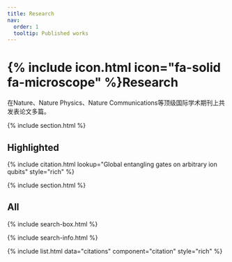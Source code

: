 ```yaml
---
title: Research
nav:
  order: 1
  tooltip: Published works
---
```


# {% include icon.html icon="fa-solid fa-microscope" %}Research

在Nature、Nature Physics、Nature Communications等顶级国际学术期刊上共发表论文多篇。

{% include section.html %}

## Highlighted

{% include citation.html lookup="Global entangling gates on arbitrary ion qubits" style="rich" %}

{% include section.html %}

## All

{% include search-box.html %}

{% include search-info.html %}

{% include list.html data="citations" component="citation" style="rich" %}
